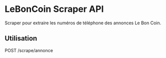 # LeBonCoin Scraper API

Scraper pour extraire les numéros de téléphone des annonces Le Bon Coin.

## Utilisation

POST /scrape/annonce